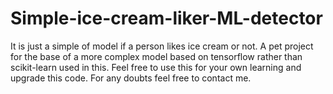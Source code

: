 # Simple-ice-cream-liker-ML-detector
It is just a simple of model if a person likes ice cream or not. A pet project for the base of a more complex model based on tensorflow rather than scikit-learn used in this. Feel free to use this for your own learning and upgrade this code. For any doubts feel free to contact me.
